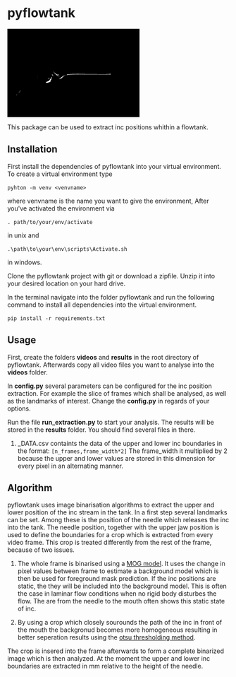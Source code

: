# pyflowtank 

<img src="logo.gif" align="center" width="300" height="200" />


This package can be used to extract inc positions whithin a flowtank. 

## Installation
First install the dependencies of pyflowtank into your virtual environment. To create a virtual environment type

```
pyhton -m venv <venvname>
```

where venvname is the name you want to give the environment,
After you've activated the environment via

```
. path/to/your/env/activate 
```
in unix and 
```
.\path\to\your\env\scripts\Activate.sh 
```
in windows. 

Clone the pyflowtank project with git or download a zipfile. 
Unzip it into your desired location on your hard drive. 

In the terminal navigate into the folder pyflowtank and run the following command to install all dependencies into the virtual environment.

```
pip install -r requirements.txt
```




## Usage
First, create the folders **videos** and **results** in the root directory of pyflowtank.
Afterwards copy all video files you want to analyse into the **videos** folder.

In **config.py** several parameters can be configured for the inc position extraction.
For example the slice of frames which shall be analysed, as well as the landmarks of interest.
Change the **config.py** in regards of your options. 

Run the file **run_extraction.py** to start your analysis. The results will be stored in the **results** folder.
You should find several files in there.

1. _DATA.csv containts the data of the upper and lower inc boundaries in the format: ```[n_frames,frame_width*2]``` The frame_width it multiplied by 2 because the upper and lower values are stored in this dimension for every pixel in an alternating manner.  

## Algorithm
pyflowtank uses image binarisation algorithms to extract the upper and lower position of the inc stream in the tank. 
In a first step several landmarks can be set.
Among these is the position of the needle which releases the inc into the tank.
The needle position, together with the upper jaw position is used to define the boundaries for a crop which is extracted from every video frame. 
This crop is treated differently from the rest of the frame, because of two issues.

1. The whole frame is binarised using a [MOG model](http://www.ai.mit.edu/projects/vsam/Publications/stauffer_cvpr98_track.pdf). It uses the change in pixel values between frame to estimate a background model which is then be used for foreground mask prediction. If the inc positions are static, the they will be included into the background model. This is often the case in laminar flow conditions when no rigid body disturbes the flow. The are from the needle to the mouth often shows this static state of inc.

2. By using a crop which closely sourounds the path of the inc in front of the mouth the backgronud becomes more homogeneous resulting in better seperation results using the [otsu thresholding method](https://ieeexplore.ieee.org/document/6313443).

The crop is insered into the frame afterwards to form a complete binarized image which is then analyzed. 
At the moment the upper and lower inc boundaries are extracted in mm relative to the height of the needle. 
